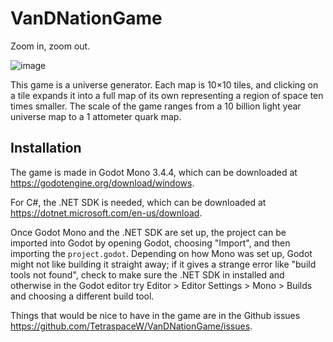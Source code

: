# VanDNationGame
Zoom in, zoom out.

![image](https://user-images.githubusercontent.com/2828594/197421022-8de871b9-5833-4b4d-9f52-850b43d94888.png)

This game is a universe generator. Each map is 10×10 tiles, and clicking on a tile expands it into a full map of its own representing a region of space ten times smaller. The scale of the game ranges from a 10 billion light year universe map to a 1 attometer quark map.

## Installation

The game is made in Godot Mono 3.4.4, which can be downloaded at https://godotengine.org/download/windows.

For C#, the .NET SDK is needed, which can be downloaded at https://dotnet.microsoft.com/en-us/download. 

Once Godot Mono and the .NET SDK are set up, the project can be imported into Godot by opening Godot, choosing "Import", and then importing the `project.godot`. Depending on how Mono was set up, Godot might not like building it straight away; if it gives a strange error like "build tools not found", check to make sure the .NET SDK in installed and otherwise in the Godot editor try Editor > Editor Settings > Mono > Builds and choosing a different build tool.

Things that would be nice to have in the game are in the Github issues https://github.com/TetraspaceW/VanDNationGame/issues.
